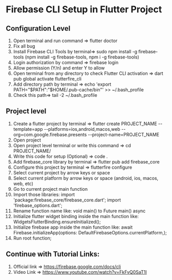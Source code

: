 # Firebase CLI Setup in Flutter Project

## Configuration Level
01. Open terminal and run command => flutter doctor
02. Fix all bug 
03. Install Firebase CLI Tools by terminal=> sudo npm install -g firebase-tools (npm install -g firebase-tools, npm i -g firebase-tools)
04. Login authorization by command => firebase login
05. Allow permission (Y/n) and enter Y to allow
06. Open terminal from any directory to check Flutter CLI activation => dart pub global activate flutterfire_cli
07. Add directory path by terminal => echo 'export PATH="$PATH":"$HOME/.pub-cache/bin"' >> ~/.bash_profile
08. Check this path=> tail -2 ~/.bash_profile

## Project level 
01. Create a flutter project by terminal => flutter create PROJECT_NAME --template=app --platforms=ios,android,macos,web --org=com.google.firebase.presents --project-name=PROJECT_NAME
02. Open project
03. Open project level terminal or write this command => cd PROJECT_NAME/
04. Write this code for setup (Optional) => code .
05. Add firebase_core library by terminal => flutter pub add firebase_core
06. Configure this project by terminal => flutterfire configure
07. Select current project by arrow keys or space
08. Select current platform by arrow keys or space (android, ios, macos, web, etc)
09. Go to current project main function 
10. Import those libraries: import 'package:firebase_core/firebase_core.dart'; import 'firebase_options.dart';
11. Rename function name like: void main() to Future<void> main() async
12. Initialize flutter widget binding inside the main function like: WidgetsFlutterBinding.ensureInitialized();
13. Initialize firebase app inside the main function like: await Firebase.initializeApp(options: DefaultFirebaseOptions.currentPlatform,);
14. Run root function;

## Continue with Tutorial Links:
01. Official link => https://firebase.google.com/docs/cli
02. Video Link => https://www.youtube.com/watch?v=FkFvQ0SaT1I